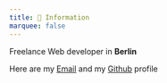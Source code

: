 ```yaml
---
title: 📝 Information
marquee: false
---
```


Freelance Web developer in **Berlin**

Here are my [Email](mailto:mail@loicnogu.es) and my [Github](https://github.com/m0g) profile</p>
